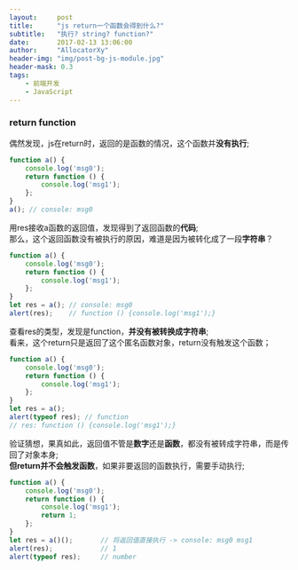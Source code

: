 ```yaml
---
layout:     post
title:      "js return一个函数会得到什么?"
subtitle:   "执行? string? function?"
date:       2017-02-13 13:06:00
author:     "AllocatorXy"
header-img: "img/post-bg-js-module.jpg"
header-mask: 0.3
tags:
    - 前端开发
    - JavaScript
---
```


### return function

偶然发现，js在return时，返回的是函数的情况，这个函数并**没有执行**;

```javascript
function a() {
    console.log('msg0');
    return function () {
        console.log('msg1');
    };
}
a(); // console: msg0
```

用res接收a函数的返回值，发现得到了返回函数的**代码**;<br />
那么，这个返回函数没有被执行的原因，难道是因为被转化成了一段**字符串**？

```javascript
function a() {
    console.log('msg0');
    return function () {
        console.log('msg1');
    };
}
let res = a(); // console: msg0
alert(res);    // function () {console.log('msg1');}
```

查看res的类型，发现是function，**并没有被转换成字符串**;<br />
看来，这个return只是返回了这个匿名函数对象，return没有触发这个函数；

```javascript
function a() {
    console.log('msg0');
    return function () {
        console.log('msg1');
    };
}
let res = a(); 
alert(typeof res); // function
// res: function () {console.log('msg1');}
```

验证猜想，果真如此，返回值不管是**数字**还是**函数**，都没有被转成字符串，而是传回了对象本身;<br />
**但return并不会触发函数**，如果非要返回的函数执行，需要手动执行;

```javascript
function a() {
    console.log('msg0');
    return function () {
        console.log('msg1');
        return 1;
    };
}
let res = a()();       // 将返回值直接执行 -> console: msg0 msg1
alert(res);            // 1
alert(typeof res);     // number
```
